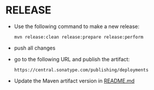 # RELEASE

* Use the following command to make a new release:

  ```
  mvn release:clean release:prepare release:perform
  ```

* push all changes

* go to the following URL and publish the artifact:

  ```
  https://central.sonatype.com/publishing/deployments
  ```

* Update the Maven artifact version in [README.md](README.md#maven)

